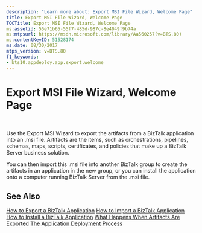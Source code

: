 ```yaml
---
description: "Learn more about: Export MSI File Wizard, Welcome Page"
title: Export MSI File Wizard, Welcome Page
TOCTitle: Export MSI File Wizard, Welcome Page
ms:assetid: 56e71b65-55f7-485d-987c-8e4049f9b74a
ms:mtpsurl: https://msdn.microsoft.com/library/Aa560257(v=BTS.80)
ms:contentKeyID: 51528174
ms.date: 08/30/2017
mtps_version: v=BTS.80
f1_keywords:
- bts10.appdeploy.app.export.welcome
---
```


# Export MSI File Wizard, Welcome Page

 

Use the Export MSI Wizard to export the artifacts from a BizTalk application into an .msi file. Artifacts are the items, such as orchestrations, pipelines, schemas, maps, scripts, certificates, and policies that make up a BizTalk Server business solution.

You can then import this .msi file into another BizTalk group to create the artifacts in an application in the new group, or you can install the application onto a computer running BizTalk Server from the .msi file.

## See Also

[How to Export a BizTalk Application](https://msdn.microsoft.com/library/aa577804\(v=bts.80\))  
[How to Import a BizTalk Application](https://msdn.microsoft.com/library/aa560132\(v=bts.80\))  
[How to Install a BizTalk Application](https://msdn.microsoft.com/library/aa577503\(v=bts.80\))  
[What Happens When Artifacts Are Exported](https://msdn.microsoft.com/library/aa578034\(v=bts.80\))  
[The Application Deployment Process](https://msdn.microsoft.com/library/aa559316\(v=bts.80\))

